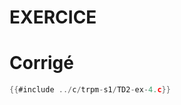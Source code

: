 # EXERCICE

# Corrigé

<div class="tabbed-blocks">

```c
{{#include ../c/trpm-s1/TD2-ex-4.c}}
```

</div>
